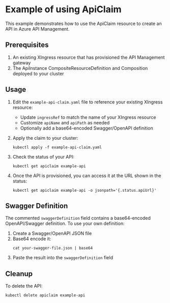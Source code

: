 # Example of using ApiClaim

This example demonstrates how to use the ApiClaim resource to create an API in Azure API Management.

## Prerequisites

1. An existing XIngress resource that has provisioned the API Management gateway
2. The ApiInstance CompositeResourceDefinition and Composition deployed to your cluster

## Usage

1. Edit the `example-api-claim.yaml` file to reference your existing XIngress resource:
   - Update `ingressRef` to match the name of your XIngress resource
   - Customize `apiName` and `apiPath` as needed
   - Optionally add a base64-encoded Swagger/OpenAPI definition

2. Apply the claim to your cluster:
   ```
   kubectl apply -f example-api-claim.yaml
   ```

3. Check the status of your API:
   ```
   kubectl get apiclaim example-api
   ```

4. Once the API is provisioned, you can access it at the URL shown in the status:
   ```
   kubectl get apiclaim example-api -o jsonpath='{.status.apiUrl}'
   ```

## Swagger Definition

The commented `swaggerDefinition` field contains a base64-encoded OpenAPI/Swagger definition. 
To use your own definition:

1. Create a Swagger/OpenAPI JSON file
2. Base64 encode it:
   ```
   cat your-swagger-file.json | base64
   ```
3. Paste the result into the `swaggerDefinition` field

## Cleanup

To delete the API:
```
kubectl delete apiclaim example-api
```